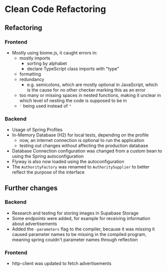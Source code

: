 # Clean Code Refactoring

## Refactoring
### Frontend
- Mostly using biome.js, it caught errors in:
  - mostly imports
    - sorting by alphabet
    - declare TypeScript class imports with "type"
  - formatting
  - redundancy
    - e.g. semicolons, which are mostly optional in JavaScript, which is the cause for no other checker marking this as an error
  - too many or missing spaces in nested functions, making it unclear in which level of nesting the code is supposed to be in
  - `'` being used instead of `"`

### Backend
- Usage of Spring Profiles
- In-Memory Database (H2) for local tests, depending on the profile
    - now, an internet connection is optional to run the application
    - testing out changes without affecting the production database
- Database Connection configuration was changed from a custom bean to using the Spring autoconfiguration
- Flyway is also now loaded using the autoconfiguration
- The `AuthorityFactory` was renamed to `AuthoritySupplier` to better reflect the purpose of the interface

## Further changes
### Backend
- Research and testing for storing images in Supabase Storage
- Some endpoints were added, for example for receiving information about advertisements
- Added the `-parameters` flag to the compiler, because it was missing it caused parameter names to be missing in the compiled program, meaning spring couldn't parameter names through reflection
### Frontend
- http-client was updated to fetch advertisements
